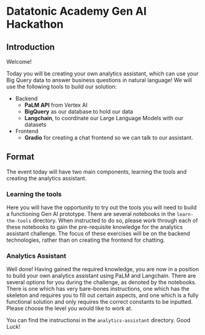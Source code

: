 # Datatonic Academy Gen AI Hackathon

## Introduction

Welcome! 

Today you will be creating your own analytics assistant, which can use your Big Query data to answer business questions in natural language! We will use the following tools to build our solution:

- Backend
    - **PaLM API** from Vertex AI
    - **BigQuery** as our database to hold our data
    - **Langchain**, to coordinate our Large Language Models with our datasets
- Frontend
    - **Gradio** for creating a chat frontend so we can talk to our assistant.

## Format 

The event today will have two main components, learning the tools and creating the analytics assistant.

### Learning the tools

Here you will have the opportunity to try out the tools you will need to build a functioning Gen AI prototype. There are several notebooks in the `learn-the-tools` directory. When instructed to do so, please work through each of these notebooks to gain the pre-requisite knowledge for the analytics assistant challenge. The focus of these exercises will be on the backend technologies, rather than on creating the frontend for chatting. 

### Analytics Assistant

Well done! Having gained the required knowledge, you are now in a position to build your own analytics assistant using PaLM and Langchain. There are several options for you during the challenge, as denoted by the notebooks. There is one which has very bare-bones instructions, one which has the skeleton and requires you to fill out certain aspects, and one which is a fully functional solution and only requires the correct constants to be inputted. Please choose the level you would like to work at.

You can find the instructionsi in the `analytics-assistant` directory. Good Luck!
